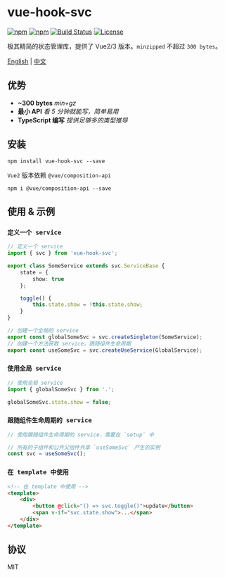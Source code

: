 # vue-hook-svc

[![npm][vue-hook-svc-icon]][vue-hook-svc-npm]
[![npm][vue-hook-svc-bundle]][vue-hook-svc-npm]
[![Build Status](https://img.shields.io/github/actions/workflow/status/shalldie/hook-service/ci.yml?branch=master&label=build&logo=github&style=flat-square)](https://github.com/shalldie/hook-service/actions)
[![License](https://img.shields.io/npm/l/vue-hook-svc?logo=github&style=flat-square)](https://github.com/shalldie/hook-service)

极其精简的状态管理库，提供了 Vue2/3 版本。`minzipped` 不超过 `300 bytes`。

[English](./README.md) | [中文](./README.zh-CN.md)

## 优势

-   **~300 bytes** _min+gz_
-   **最小 API** _看 5 分钟就能写，简单易用_
-   **TypeScript 编写** _提供足够多的类型推导_

## 安装

    npm install vue-hook-svc --save

`Vue2` 版本依赖 `@vue/composition-api`

    npm i @vue/composition-api --save

## 使用 & 示例

### `定义一个 service`

```ts
// 定义一个 service
import { svc } from 'vue-hook-svc';

export class SomeService extends svc.ServiceBase {
    state = {
        show: true
    };

    toggle() {
        this.state.show = !this.state.show;
    }
}

// 创建一个全局的 service
export const globalSomeSvc = svc.createSingleton(SomeService);
// 创建一个方法获取 service，跟随组件生命周期
export const useSomeSvc = svc.createUseService(GlobalService);
```

### `使用全局 service`

```ts
// 使用全局 service
import { globalSomeSvc } from '.';

globalSomeSvc.state.show = false;
```

### `跟随组件生命周期的 service`

```ts
// 使用跟随组件生命周期的 service，需要在 `setup` 中

// 所有的子组件和公共父组件共享 `useSomeSvc` 产生的实例
const svc = useSomeSvc();
```

### `在 template 中使用`

```html
<!-- 在 template 中使用 -->
<template>
    <div>
        <button @click="() => svc.toggle()">update</button>
        <span v-if="svc.state.show">...</span>
    </div>
</template>
```

## 协议

MIT

<!-- vue-hook-svc -->

[vue-hook-svc-icon]: https://img.shields.io/npm/v/vue-hook-svc.svg?logo=npm&style=flat-square
[vue-hook-svc-npm]: https://www.npmjs.com/package/vue-hook-svc
[vue-hook-svc-bundle]: https://img.shields.io/bundlephobia/minzip/vue-hook-svc?logo=npm&style=flat-square
